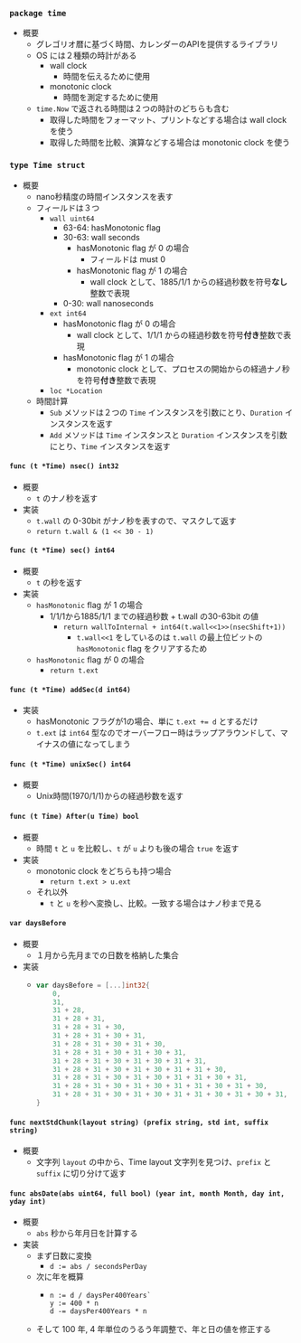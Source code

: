 ### `package time`

- 概要
    - グレゴリオ暦に基づく時間、カレンダーのAPIを提供するライブラリ
    - OS には２種類の時計がある
        - wall clock
            - 時間を伝えるために使用
        - monotonic clock
            - 時間を測定するために使用
    - `time.Now` で返される時間は２つの時計のどちらも含む
        - 取得した時間をフォーマット、プリントなどする場合は wall clock を使う
        - 取得した時間を比較、演算などする場合は monotonic clock を使う

### `type Time struct`

- 概要
    - nano秒精度の時間インスタンスを表す
    - フィールドは３つ
        - `wall uint64`
            - 63-64: hasMonotonic flag
            - 30-63: wall seconds
                - hasMonotonic flag が 0 の場合
                    - フィールドは must 0
                - hasMonotonic flag が 1 の場合
                    - wall clock として、1885/1/1 からの経過秒数を符号**なし**整数で表現
            - 0-30: wall nanoseconds
        - `ext int64`
            - hasMonotonic flag が 0 の場合
                - wall clock として、1/1/1 からの経過秒数を符号**付き**整数で表現
            - hasMonotonic flag が 1 の場合
                - monotonic clock として、プロセスの開始からの経過ナノ秒を符号**付き**整数で表現
        - `loc *Location`
    - 時間計算
        - `Sub` メソッドは２つの `Time` インスタンスを引数にとり、`Duration` インスタンスを返す
        - `Add` メソッドは `Time` インスタンスと `Duration` インスタンスを引数にとり、`Time` インスタンスを返す

#### `func (t *Time) nsec() int32`

- 概要
    - `t` のナノ秒を返す
- 実装
    - `t.wall` の 0-30bit がナノ秒を表すので、マスクして返す
    - `return t.wall & (1 << 30 - 1)`

#### `func (t *Time) sec() int64`

- 概要
    - `t` の秒を返す
- 実装
    - `hasMonotonic` flag が 1 の場合
        - 1/1/1から1885/1/1 までの経過秒数 + t.wall の30-63bit の値
            - `return wallToInternal + int64(t.wall<<1>>(nsecShift+1))`
                - `t.wall<<1` をしているのは `t.wall` の最上位ビットの `hasMonotonic` flag をクリアするため
    - `hasMonotonic` flag が 0 の場合
        - `return t.ext`

#### `func (t *Time) addSec(d int64)`

- 実装
    - hasMonotonic フラグが1の場合、単に `t.ext += d` とするだけ
    - `t.ext` は `int64` 型なのでオーバーフロー時はラップアラウンドして、マイナスの値になってしまう

#### `func (t *Time) unixSec() int64`

- 概要
    - Unix時間(1970/1/1)からの経過秒数を返す

#### `func (t Time) After(u Time) bool`

- 概要
    - 時間 `t` と `u` を比較し、`t` が `u` よりも後の場合 `true` を返す
- 実装
    - monotonic clock をどちらも持つ場合
        - `return t.ext > u.ext`
    - それ以外
        - `t` と `u` を秒へ変換し、比較。一致する場合はナノ秒まで見る

#### `var daysBefore`

- 概要
    - １月から先月までの日数を格納した集合
- 実装
    - ```go
      var daysBefore = [...]int32{
          0,
          31,
          31 + 28,
          31 + 28 + 31,
          31 + 28 + 31 + 30,
          31 + 28 + 31 + 30 + 31,
          31 + 28 + 31 + 30 + 31 + 30,
          31 + 28 + 31 + 30 + 31 + 30 + 31,
          31 + 28 + 31 + 30 + 31 + 30 + 31 + 31,
          31 + 28 + 31 + 30 + 31 + 30 + 31 + 31 + 30,
          31 + 28 + 31 + 30 + 31 + 30 + 31 + 31 + 30 + 31,
          31 + 28 + 31 + 30 + 31 + 30 + 31 + 31 + 30 + 31 + 30,
          31 + 28 + 31 + 30 + 31 + 30 + 31 + 31 + 30 + 31 + 30 + 31,
      }
      ```

#### `func nextStdChunk(layout string) (prefix string, std int, suffix string)`

- 概要
    - 文字列 `layout` の中から、Time layout 文字列を見つけ、`prefix` と `suffix` に切り分けて返す

#### `func absDate(abs uint64, full bool) (year int, month Month, day int, yday int)`

- 概要
    - `abs` 秒から年月日を計算する
- 実装
    - まず日数に変換
        - `d := abs / secondsPerDay`
    - 次に年を概算
        - ```
          n := d / daysPer400Years`
          y := 400 * n
          d -= daysPer400Years * n
          ```
    - そして 100 年, 4 年単位のうるう年調整で、年と日の値を修正する


